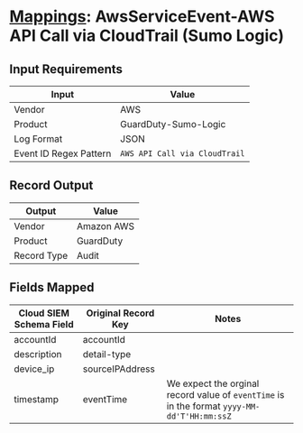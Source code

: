 # [Mappings](README.md): AwsServiceEvent-AWS API Call via CloudTrail (Sumo Logic)

## Input Requirements

|Input|Value|
|-----|-----|
|Vendor|AWS|
|Product|GuardDuty-Sumo-Logic|
|Log Format|JSON|
|Event ID Regex Pattern|`AWS API Call via CloudTrail`|

## Record Output

|Output|Value|
|------|-----|
|Vendor|Amazon AWS|
|Product|GuardDuty|
|Record Type|Audit|

## Fields Mapped

|Cloud SIEM Schema Field|Original Record Key|Notes|
|-----------------------|-------------------|-----|
|accountId|accountId||
|description|detail-type||
|device_ip|sourceIPAddress||
|timestamp|eventTime|We expect the orginal record value of `eventTime` is in the format `yyyy-MM-dd'T'HH:mm:ssZ`|

